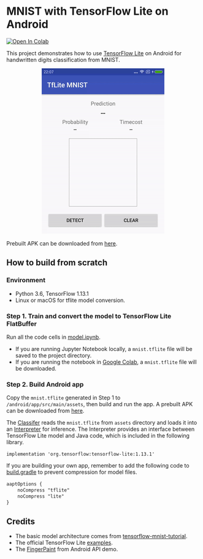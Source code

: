 # MNIST with TensorFlow Lite on Android

[![Open In Colab](https://colab.research.google.com/assets/colab-badge.svg)](https://colab.research.google.com/github/balaprasanna/mnist-keras-tflite-android/blob/master/keras_mnist_v1_.ipynb)

This project demonstrates how to use [TensorFlow Lite](https://www.tensorflow.org/lite) on Android for handwritten digits classification from MNIST.

<div align="center">
  <img src="image/demo.gif" heigit="500"/>
</div>

Prebuilt APK can be downloaded from [here](https://github.com/balaprasanna/mnist-keras-tflite-android/releases/download/v1.0.0/tflite-mnist.apk).


## How to build from scratch

### Environment

- Python 3.6, TensorFlow 1.13.1
- Linux or macOS for tflite model conversion.


### Step 1. Train and convert the model to TensorFlow Lite FlatBuffer

Run all the code cells in [model.ipynb](https://github.com/balaprasanna/mnist-keras-tflite-android/blob/master/keras_mnist_v1_.ipynb). 

- If you are running Jupyter Notebook locally, a `mnist.tflite` file will be saved to the project directory.
- If you are running the notebook in [Google Colab](https://colab.research.google.com/), a `mnist.tflite` file will be downloaded.

### Step 2. Build Android app

Copy the `mnist.tflite` generated in Step 1 to `/android/app/src/main/assets`, then build and run the app. A prebuilt APK can be downloaded from [here](https://github.com/nex3z/tflite-mnist-android/releases/download/v1.0.0/tflite-mnist.apk).

The [Classifer](https://github.com/balaprasanna/mnist-keras-tflite-android/blob/master/android/app/src/main/java/com/nex3z/tflitemnist/Classifier.java) reads the `mnist.tflite` from `assets` directory and loads it into an [Interpreter](https://github.com/tensorflow/tensorflow/blob/master/tensorflow/lite/java/src/main/java/org/tensorflow/lite/Interpreter.java) for inference. The Interpreter provides an interface between TensorFlow Lite model and Java code, which is included in the following library.

```
implementation 'org.tensorflow:tensorflow-lite:1.13.1'
```

If you are building your own app, remember to add the following code to [build.gradle](https://github.com/nex3z/tflite-mnist-android/blob/master/android/app/build.gradle#L19) to prevent compression for model files.

```
aaptOptions {
    noCompress "tflite"
    noCompress "lite"
}
```

## Credits

- The basic model architecture comes from [tensorflow-mnist-tutorial](https://github.com/GoogleCloudPlatform/tensorflow-without-a-phd/tree/master/tensorflow-mnist-tutorial).
- The official TensorFlow Lite [examples](https://github.com/tensorflow/examples/tree/master/lite/examples).
- The [FingerPaint](https://android.googlesource.com/platform/development/+/master/samples/ApiDemos/src/com/example/android/apis/graphics/FingerPaint.java) from Android API demo.
